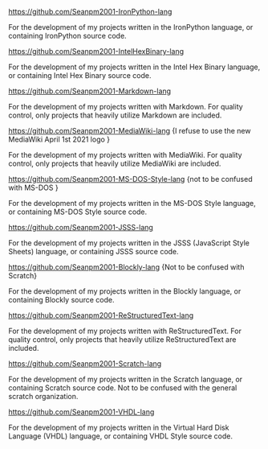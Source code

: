 https://github.com/Seanpm2001-IronPython-lang

For the development of my projects written in the IronPython language, or containing IronPython source code.

https://github.com/Seanpm2001-IntelHexBinary-lang

For the development of my projects written in the Intel Hex Binary language, or containing Intel Hex Binary source code.

https://github.com/Seanpm2001-Markdown-lang

For the development of my projects written with Markdown. For quality control, only projects that heavily utilize Markdown are included.

https://github.com/Seanpm2001-MediaWiki-lang {I refuse to use the new MediaWiki April 1st 2021 logo }

For the development of my projects written with MediaWiki. For quality control, only projects that heavily utilize MediaWiki are included.

https://github.com/Seanpm2001-MS-DOS-Style-lang {not to be confused with MS-DOS }

For the development of my projects written in the MS-DOS Style language, or containing MS-DOS Style source code.

https://github.com/Seanpm2001-JSSS-lang

For the development of my projects written in the JSSS (JavaScript Style Sheets) language, or containing JSSS source code.

https://github.com/Seanpm2001-Blockly-lang {Not to be confused with Scratch}

For the development of my projects written in the Blockly language, or containing Blockly source code.

https://github.com/Seanpm2001-ReStructuredText-lang

For the development of my projects written with ReStructuredText. For quality control, only projects that heavily utilize ReStructuredText are included.

https://github.com/Seanpm2001-Scratch-lang

For the development of my projects written in the Scratch language, or containing Scratch source code. Not to be confused with the general scratch organization.

https://github.com/Seanpm2001-VHDL-lang

For the development of my projects written in the Virtual Hard Disk Language (VHDL) language, or containing VHDL Style source code.


